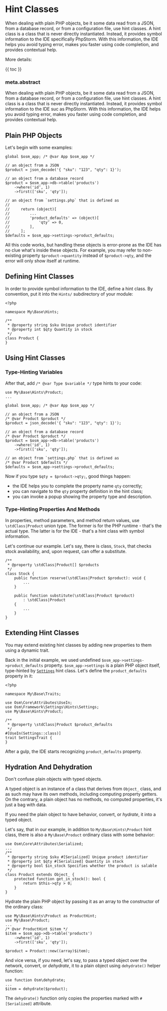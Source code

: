 # Hint Classes

When dealing with plain PHP objects, be it some data read from a JSON, from a database record, or from a configuration file, use hint classes. A hint class is a class that is never directly instantiated. Instead, it provides symbol information to the IDE specifically PhpStorm. With this information, the IDE helps you avoid typing error, makes you faster using code completion, and provides contextual help.

More details:

{{ toc }}

### meta.abstract

When dealing with plain PHP objects, be it some data read from a JSON, from a database record, or from a configuration file, use hint classes. A hint class is a class that is never directly instantiated. Instead, it provides symbol information to the IDE suc as PhpStorm. With this information, the IDE helps you avoid typing error, makes you faster using code completion, and provides contextual help.

## Plain PHP Objects

Let's begin with some examples:

    global $osm_app; /* @var App $osm_app */
    
    // an object from a JSON
    $product = json_decode('{ "sku": "123", "qty": 1}');
    
    // an object from a database record
    $product = $osm_app->db->table('products')
        ->where('id', 1)
        ->first(['sku', 'qty']);

    // an object from `settings.php` that is defined as
    //
    //     return (object)[
    //         ...
    //         'product_defaults' => (object)[
    //             'qty' => 0,        
    //         ],
    //     ];  
    $defaults = $osm_app->settings->product_defaults;    

All this code works, but handling these objects is error-prone as the IDE has no clue what's inside these objects. For example, you may refer to non-existing property `$product->quantity` instead of `$product->qty`, and the error will only show itself at runtime. 
        
## Defining Hint Classes

In order to provide symbol information to the IDE, define a hint class. By convention, put it into the `Hints/` subdirectory of your module:

    <?php
    
    namespace My\Base\Hints;
    
    /**
     * @property string $sku Unique product identifier
     * @property int $qty Quantity in stock
     */
    class Product {
    }

## Using Hint Classes

### Type-Hinting Variables

After that, add `/* @var Type $variable */` type hints to your code:

    use My\Base\Hints\Product;
    ...
    
    global $osm_app; /* @var App $osm_app */
    
    // an object from a JSON
    /* @var Product $product */
    $product = json_decode('{ "sku": "123", "qty": 1}');
    
    // an object from a database record
    /* @var Product $product */
    $product = $osm_app->db->table('products')
        ->where('id', 1)
        ->first(['sku', 'qty']);

    // an object from `settings.php` that is defined as
    /* @var Product $defaults */
    $defaults = $osm_app->settings->product_defaults;    

Now if you type `$qty = $product->qty;`, good things happen:

* the IDE helps you to complete the property name `qty` correctly;
* you can navigate to the `qty` property definition in the hint class;
* you can invoke a popup showing the property type and description.  

### Type-Hinting Properties And Methods

In properties, method parameters, and method return values, use `\stdClass|Product` union type. The former is for the PHP runtime - that's the actual type. The latter is for the IDE - that's a hint class with symbol information.   

Let's continue our example. Let's say, there is class, `Stock`, that checks stock availability, and, upon request, can offer a substitute.  

    /**
     * @property \stdClass|Product[] $products
     */
    class Stock {
        public function reserve(\stdClass|Product $product): void {
            ...
        }
        
        public function substitute(\stdClass|Product $product)
            : \stdClass|Product
        {
            ...
        }
    }
 
## Extending Hint Classes

You may extend existing hint classes by adding new properties to them using a dynamic trait. 

Back in the initial example, we used undefined `$osm_app->settings->product_defaults` property. `$osm_app->settings` is a plain PHP object itself, type-hinted by [`Settings`](https://github.com/osmphp/framework/blob/HEAD/src/Settings/Hints/Settings.php) hint class. Let's define the `product_defaults` property in it:

    <?php
    
    namespace My\Base\Traits;

    use Osm\Core\Attributes\UseIn;
    use Osm\Framework\Settings\Hints\Settings;   
    use My\Base\Hints\Product; 
    
    /**
     * @property \stdClass|Product $product_defaults
     */
    #[UseIn(Settings::class)]
    trait SettingsTrait {
    } 

After a gulp, the IDE starts recognizing `product_defaults` property.

## Hydration And Dehydration

Don't confuse plain objects with typed objects. 

A typed object is an instance of a class that derives from `Object_` class, and as such may have its own methods, including computing property getters. On the contrary, a plain object has no methods, no computed properties, it's just a bag with data. 

If you need the plain object to have behavior, convert, or *hydrate*, it into a typed object.  

Let's say, that in our example, in addition to `My\Base\Hints\Product` hint class, there is also a `My\Base\Product` ordinary class with some behavior:

    use Osm\Core\Attributes\Serialized;
    ...
    /**
     * @property string $sku #[Serialized] Unique product identifier
     * @property int $qty #[Serialized] Quantity in stock
     * @property bool $in_stock Specifies whether the product is salable
     */
    class Product extends Object_ {
        protected function get_in_stock(): bool {
            return $this->qty > 0;
        }
    }
Hydrate the plain PHP object by passing it as an array to the constructor of the ordinary class:

    use My\Base\Hints\Product as ProductHint;
    use My\Base\Product;
    ...
    /* @var ProductHint $item */
    $item = $osm_app->db->table('products')
        ->where('id', 1)
        ->first(['sku', 'qty']);
        
    $product = Product::new((array)$item); 

And vice versa, if you need, let's say, to pass a typed object over the network, convert, or *dehydrate*, it to a plain object using `dehydrate()` helper function:

    use function Osm\dehydrate;
    ... 
    $item = dehydrate($product);    

The `dehydrate()` function only copies the properties marked with `#[Serialized]` attribute.
